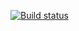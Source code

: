 [![Build status](https://ci.appveyor.com/api/projects/status/peeufo013p931uqv?svg=true)](https://ci.appveyor.com/project/yooyklon/regexp-2)